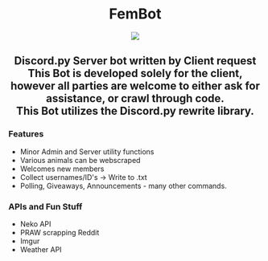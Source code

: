 <h1 align="center">FemBot</h1>

<div align="center">
  <img src="https://i.imgur.com/kYBA0VJ.png">
</div>

<h2 align="center">Discord.py Server bot written by Client request
  <br>
This Bot is developed solely for the client, however all parties are welcome to either ask for assistance, or crawl through code.
<br>
  This Bot utilizes the Discord.py rewrite library.
</h2>

<h3>Features</h3>

- Minor Admin and Server utility functions
- Various animals can be webscraped
- Welcomes new members
- Collect usernames/ID's -> Write to .txt
- Polling, Giveaways, Announcements - many other commands.

<h3>APIs and Fun Stuff</h3>

- Neko API
- PRAW scrapping Reddit
- Imgur
- Weather API
